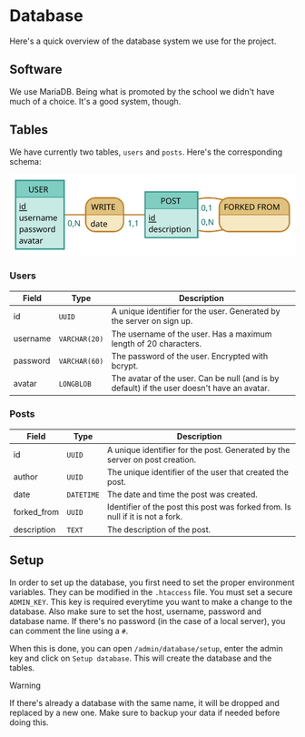 # Database

Here's a quick overview of the database system we use for the project.

## Software

We use MariaDB. Being what is promoted by the school we didn't have much of a choice. It's a good system, though.

## Tables

We have currently two tables, `users` and `posts`. Here's the corresponding schema:

<!-- https://www.mocodo.net/?mcd=eNoLDXYNslLITNFRKC1OLcpLzE3VUShILC4uzy8CiiWWJZYkFnGFB3mGuOooGBoqBPgHh-goGPgphIL1pSSWpHKBxCBGpKQWJxdlFpRk5udxufkHebu6KLgF-fsCNSDpBDG4AKfyIzQ= -->

![MCD](./MCD.svg)

### Users

| Field    | Type          | Description                                                                                 |
| -------- | ------------- | ------------------------------------------------------------------------------------------- |
| id       | `UUID`        | A unique identifier for the user. Generated by the server on sign up.                       |
| username | `VARCHAR(20)` | The username of the user. Has a maximum length of 20 characters.                            |
| password | `VARCHAR(60)` | The password of the user. Encrypted with bcrypt.                                            |
| avatar   | `LONGBLOB`    | The avatar of the user. Can be null (and is by default) if the user doesn't have an avatar. |

### Posts

| Field       | Type       | Description                                                                    |
| ----------- | ---------- | ------------------------------------------------------------------------------ |
| id          | `UUID`     | A unique identifier for the post. Generated by the server on post creation.    |
| author      | `UUID`     | The unique identifier of the user that created the post.                       |
| date        | `DATETIME` | The date and time the post was created.                                        |
| forked_from | `UUID`     | Identifier of the post this post was forked from. Is null if it is not a fork. |
| description | `TEXT`     | The description of the post.                                                   |

## Setup

In order to set up the database, you first need to set the proper environment variables. They can be modified in the `.htaccess` file. You must set a secure `ADMIN_KEY`. This key is required everytime you want to make a change to the database. Also make sure to set the host, username, password and database name. If there's no password (in the case of a local server), you can comment the line using a `#`.

When this is done, you can open `/admin/database/setup`, enter the admin key and click on `Setup database`. This will create the database and the tables.

> [!WARNING]  
> If there's already a database with the same name, it will be dropped and replaced by a new one. Make sure to backup your data if needed before doing this.
